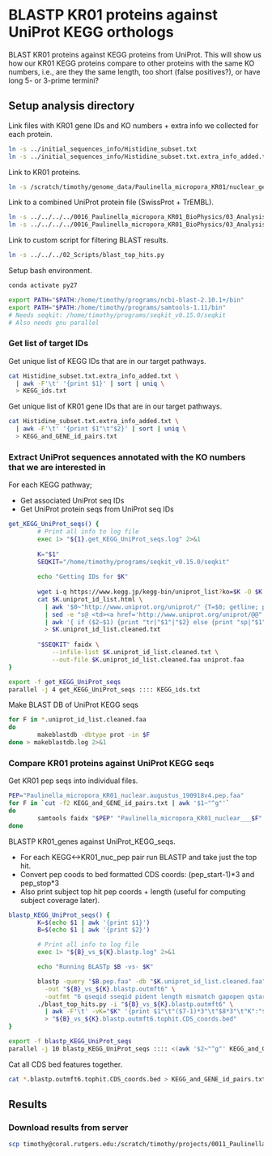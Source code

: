 # BLASTP KR01 proteins against UniProt KEGG orthologs

BLAST KR01 proteins against KEGG proteins from UniProt. This will show us how our KR01 KEGG proteins compare to other proteins with the same KO numbers, i.e., are they the same length, too short (false positives?), or have long 5- or 3-prime termini?  

## Setup analysis directory

Link files with KR01 gene IDs and KO numbers + extra info we collected for each protein.

```bash
ln -s ../initial_sequences_info/Histidine_subset.txt
ln -s ../initial_sequences_info/Histidine_subset.txt.extra_info_added.txt
```

Link to KR01 proteins.

```bash
ln -s /scratch/timothy/genome_data/Paulinella_micropora_KR01/nuclear_genome/databases/Paulinella_micropora_KR01_nuclear.augustus_190918v4.pep.faa
```

Link to a combined UniProt protein file (SwissProt + TrEMBL).

```bash
ln -s ../../../../0016_Paulinella_micropora_KR01_BioPhysics/03_Analysis/2021-04-03/BioPhysics/uniprot.faa
ln -s ../../../../0016_Paulinella_micropora_KR01_BioPhysics/03_Analysis/2021-04-03/BioPhysics/uniprot.faa.fai
```

Link to custom script for filtering BLAST results.

```bash
ln -s ../../../02_Scripts/blast_top_hits.py
```

Setup bash environment.

```bash
conda activate py27

export PATH="$PATH:/home/timothy/programs/ncbi-blast-2.10.1+/bin"
export PATH="$PATH:/home/timothy/programs/samtools-1.11/bin"
# Needs seqkit: /home/timothy/programs/seqkit_v0.15.0/seqkit
# Also needs gnu parallel
```

### Get list of target IDs

Get unique list of KEGG IDs that are in our target pathways.

```bash
cat Histidine_subset.txt.extra_info_added.txt \
  | awk -F'\t' '{print $1}' | sort | uniq \
  > KEGG_ids.txt
```

Get unique list of KR01 gene IDs that are in our target pathways.

```bash
cat Histidine_subset.txt.extra_info_added.txt \
  | awk -F'\t' '{print $1"\t"$2}' | sort | uniq \
  > KEGG_and_GENE_id_pairs.txt
```

### Extract UniProt sequences annotated with the KO numbers that we are interested in

For each KEGG pathway;

- Get associated UniProt seq IDs
- Get UniProt protein seqs from UniProt seq IDs

```bash
get_KEGG_UniProt_seqs() {
        # Print all info to log file
        exec 1> "${1}.get_KEGG_UniProt_seqs.log" 2>&1
        
        K="$1"
        SEQKIT="/home/timothy/programs/seqkit_v0.15.0/seqkit"
        
        echo "Getting IDs for $K"
        
        wget i-q https://www.kegg.jp/kegg-bin/uniprot_list?ko=$K -O $K.uniprot_id_list.html
        cat $K.uniprot_id_list.html \
          | awk '$0~"http://www.uniprot.org/uniprot/" {T=$0; getline; print T$1}' \
          | sed -e "s@ <td><a href='http://www.uniprot.org/uniprot/@@" -e "s@'>.*</a> </td><td>@\t@" -e 's@</td>@@' \
          | awk '{ if ($2~$1) {print "tr|"$1"|"$2} else {print "sp|"$1"|"$2} }' \
          > $K.uniprot_id_list.cleaned.txt
        
        "$SEQKIT" faidx \
            --infile-list $K.uniprot_id_list.cleaned.txt \
            --out-file $K.uniprot_id_list.cleaned.faa uniprot.faa
}

export -f get_KEGG_UniProt_seqs
parallel -j 4 get_KEGG_UniProt_seqs :::: KEGG_ids.txt
```

Make BLAST DB of UniProt KEGG seqs

```bash
for F in *.uniprot_id_list.cleaned.faa
do
        makeblastdb -dbtype prot -in $F
done > makeblastdb.log 2>&1
```

### Compare KR01 proteins against UniProt KEGG seqs

Get KR01 pep seqs into individual files.

```bash
PEP="Paulinella_micropora_KR01_nuclear.augustus_190918v4.pep.faa"
for F in `cut -f2 KEGG_and_GENE_id_pairs.txt | awk '$1~"^g"'`
do
        samtools faidx "$PEP" "Paulinella_micropora_KR01_nuclear___$F" > "$F.pep.faa"
done
```

BLASTP KR01_genes against UniProt_KEGG_seqs.

- For each KEGG<->KR01_nuc_pep pair run BLASTP and take just the top hit.
- Convert pep coods to bed formatted CDS coords: (pep_start-1)\*3 and pep_stop\*3
- Also print subject top hit pep coords + length (useful for computing subject coverage later).

```bash
blastp_KEGG_UniProt_seqs() {
        K=$(echo $1 | awk '{print $1}')
        B=$(echo $1 | awk '{print $2}')

        # Print all info to log file
        exec 1> "${B}_vs_${K}.blastp.log" 2>&1

        echo "Running BLASTp $B -vs- $K"

        blastp -query "$B.pep.faa" -db "$K.uniprot_id_list.cleaned.faa" \
          -out "${B}_vs_${K}.blastp.outmft6" \
          -outfmt "6 qseqid sseqid pident length mismatch gapopen qstart qend sstart send evalue bitscore qlen slen"
        ./blast_top_hits.py -i "${B}_vs_${K}.blastp.outmft6" \
          | awk -F'\t' -vK="$K" '{print $1"\t"($7-1)*3"\t"$8*3"\t"K":"$9"-"$10"/"$14}' \
          > "${B}_vs_${K}.blastp.outmft6.tophit.CDS_coords.bed"
}

export -f blastp_KEGG_UniProt_seqs
parallel -j 10 blastp_KEGG_UniProt_seqs :::: <(awk '$2~"^g"' KEGG_and_GENE_id_pairs.txt)
```

Cat all CDS bed features together.

```bash
cat *.blastp.outmft6.tophit.CDS_coords.bed > KEGG_and_GENE_id_pairs.txt.blastp_KEGG_UniProt_tophit.CDS_coords.bed
```

## Results

### Download results from server

```bash
scp timothy@coral.rutgers.edu:/scratch/timothy/projects/0011_Paulinella_micropora_KR01_KEGG_pathway_analysis/03_Analysis/2022-01-13/initial_sequences_blastp_UniProt_KEGG_seqs/KEGG_and_GENE_id_pairs.txt.blastp_KEGG_UniProt_tophit.CDS_coords.bed .
```
